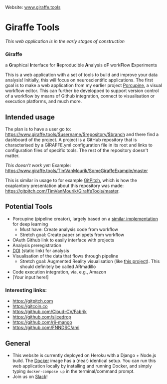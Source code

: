 Website: www.giraffe.tools
# Giraffe Tools
_This web application is in the early stages of construction_

### Giraffe
a **G**raphical **I**nterface for **R**eproducible **A**nalysis o**F** work**F**low **E**xperiments

This is a web application with a set of tools to build and improve your data analysis! Initially, this will focus on neuroscientific applications. The first goal is to make a web application from my earlier project [Porcupine](https://timvanmourik.github.io/Porcupine), a visual workflow editor. This can further be developped to support version control of a workflow by means of Github integration, connect to visualisation or execution platforms, and much more.

## Intended usage
The plan is to have a user go to:
https://www.giraffe.tools/$username/$repository/$branch
and there find a dashboard of the project. A project is a GitHub repository that is characterised by a GIRAFFE.yml configuration file in its root and links to configuration files of specific tools. The rest of the repository doesn't matter.

*This doesn't work yet:*
Example: https://www.giraffe.tools/TimVanMourik/SomeGiraffeExample/master

This is similar in usage to for example [GitPitch](https://gitpitch.com), which is how the exaplantory presentation about this repository was made: https://gitpitch.com/TimVanMourik/GiraffeTools/master.

## Potential Tools
* Porcupine (pipeline creator), largely based on a [similar implementation](https://github.com/Cloud-CV/Fabrik) for deep learning
  * Must have: Create analysis code from workflow
  * Stretch goal: Create paper snippets from workflow
* OAuth Github link to easily interface with projects
* Analysis preregistration
* [DOI](https://www.doi.org) (static link) for analysis
* Visualisation of the data that flows through pipeline
  * Stretch goal: Augmented Reality visualisation (like [this project](https://github.com/TimVanMourik/ChristmasAR)). This should definitely be called ARmadillo
* Code execution integration, via, e.g., Amazon
* [Your input here!]

### Interesting links:
* https://gitpitch.com
* https://gitcoin.co
* https://github.com/Cloud-CV/Fabrik
* https://github.com/slicedrop
* https://github.com/rii-mango
* https://github.com/FNNDSC/ami

## General
* This website is currently deployed on Heroku with a Django + Node.js build. The [Docker](https://www.docker.com) image has a (near) identical setup. You can run this web application locally by installing and running Docker, and simply typing `docker-compose up` in the terminal/command prompt.
* Join us on [Slack](https://join.slack.com/t/giraffetools/signup)!
